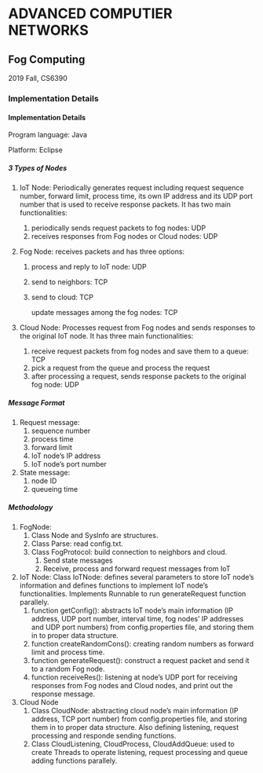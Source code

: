 # ADVANCED COMPUTIER NETWORKS

## Fog Computing

2019 Fall, CS6390

### Implementation Details

#### Implementation Details

Program language: Java

Platform: Eclipse



##### 3 Types of Nodes

1. IoT Node: Periodically generates request including request sequence number, forward limit, process time, its own IP address and its UDP port number that is used to receive response packets. It has two main functionalities:

   1. periodically sends request packets to fog nodes: UDP
   2. receives responses from Fog nodes or Cloud nodes: UDP

2. Fog Node: receives packets and has three options:

   1. process and reply to IoT node: UDP

   2. send to neighbors: TCP

   3. send to cloud: TCP   

      update messages among the fog nodes: TCP

3. Cloud Node: Processes request from Fog nodes and sends responses to the original IoT node. It has three main functionalities:

   1. receive request packets from fog nodes and save them to a queue: TCP
   2. pick a request from the queue and process the request
   3. after processing a request, sends response packets to the original fog node: UDP



##### Message Format

1. Request message:
   1. sequence number
   2. process time
   3. forward limit
   4. IoT node’s IP address
   5. IoT node’s port number
2. State message:
   1. node ID
   2. queueing time



##### Methodology

1. FogNode:
   1. Class Node and SysInfo are structures.
   2. Class Parse: read config.txt.
   3. Class FogProtocol: build connection to neighbors and cloud.    
      1. Send state messages
      2. Receive, process and forward request messages from IoT
2. IoT Node: Class IoTNode: defines several parameters to store IoT node’s information and defines functions to implement IoT node’s functionalities. Implements Runnable to run generateRequest function parallely.
   1. function getConfig(): abstracts IoT node’s main information (IP address, UDP port number, interval time, fog nodes’ IP addresses and UDP port numbers) from config.properties file, and storing them in to proper data structure. 
   2. function createRandomCons(): creating random numbers as forward limit and process time.
   3. function generateRequest(): construct a request packet and send it to a random Fog node. 
   4. function receiveRes(): listening at node’s UDP port for receiving responses from Fog nodes and Cloud nodes, and print out the response message.
3. Cloud Node
   1. Class CloudNode: abstracting cloud node’s main information (IP address, TCP port number) from config.properties file, and storing them in to proper data structure. Also defining listening, request processing and responde sending functions.
   2. Class CloudListening, CloudProcess, CloudAddQueue: used to create Threads to operate listening, request processing and queue adding functions parallely. 
